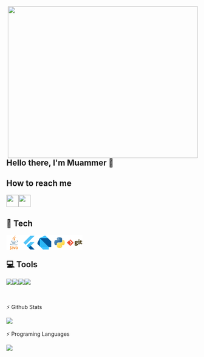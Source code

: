 <img src="https://media.giphy.com/media/qgQUggAC3Pfv687qPC/giphy.gif" width="500" height="400" align="right"/>

## Hello there, I'm Muammer :wave:

<!--
Here are some ideas to get you started:

- 🔭 I’m currently working on ...
- 🌱 I’m currently learning ...
- 👯 I’m looking to collaborate on ...
- 🤔 I’m looking for help with ...
- 💬 Ask me about ...
- 📫 How to reach me: ...
- 😄 Pronouns: ...
- ⚡ Fun fact: ...
-->

## How to reach me

[<img height="32" width="32" src="https://cdn.simpleicons.org/LinkedIn/white" align="left"/>](linkedIn)

[<img height="32" width="32" src="https://external-content.duckduckgo.com/iu/?u=https%3A%2F%2Fmedia-exp1.licdn.com%2Fdms%2Fimage%2FC4D0BAQG1AL6eXKd-_Q%2Fcompany-logo_200_200%2F0%2F1613159962451%3Fe%3D2159024400%26v%3Dbeta%26t%3DQjygYj_usV9_XqZJaudlyix0a0H4ulMorEPsRBfqzG4&f=1&nofb=1&ipt=39e18dc3e2ccb2466705b66699f2dd5432813b6b1ed2528f0420f70c9c2372e0&ipo=images" align="left"/>](Patika)


[patika]:https://app.patika.dev/muammeraydemir
[linkedIn]:https://www.linkedin.com/in/muammer-aydemir-378314246/

<br />
<br />


## :milky_way: Tech

<img height="40" weight="40" src="https://raw.githubusercontent.com/github/explore/5b3600551e122a3277c2c5368af2ad5725ffa9a1/topics/java/java.png" align="left">
<img height="40" weight="40" src="https://raw.githubusercontent.com/github/explore/5b3600551e122a3277c2c5368af2ad5725ffa9a1/topics/flutter/flutter.png" align="left">
<img height="40" weight="40" src="https://raw.githubusercontent.com/github/explore/5b3600551e122a3277c2c5368af2ad5725ffa9a1/topics/dart/dart.png" align="left">
<img height="40" weight="40" src="https://raw.githubusercontent.com/github/explore/5b3600551e122a3277c2c5368af2ad5725ffa9a1/topics/python/python.png" align="left">
<img height="40" weight="40" src="https://raw.githubusercontent.com/github/explore/5b3600551e122a3277c2c5368af2ad5725ffa9a1/topics/git/git.png" align="left">

<br>
<br>

## :computer: Tools

[<img height="40" weight="40" src="https://cdn.simpleicons.org/VisualStudioCode" align="left"/>](visual_Code)

[<img height="40" weight="40" src="https://cdn.simpleicons.org/VisualStudio" align="left"/>](visual_Studio)

[<img height="40" weight="40" src="https://cdn.simpleicons.org/PyCharm/yellow" align="left"/>](pycharm)

[<img height="40" weight="40" src="https://cdn.simpleicons.org/Oracle" align="left"/>](oracle)

[pycharm]:https://www.jetbrains.com/pycharm/
[eclipse]:https://www.eclipse.org/
[visual_Code]:https://code.visualstudio.com/
[visual_Studio]:https://visualstudio.microsoft.com/
[oracle]:https://www.oracle.com/database/technologies/appdev/plsql.html

<br>
<br>
<br>

:zap: Github Stats

<img src="https://github-readme-stats.vercel.app/api?username=MuammerAydemir&show_icons=true&theme=chartreuse-dark">
 
<br>

:zap: Programing Languages

<img src="https://github-readme-stats.vercel.app/api/top-langs/?username=MuammerAydemir&theme=chartreuse-dark&layout=compact" >

